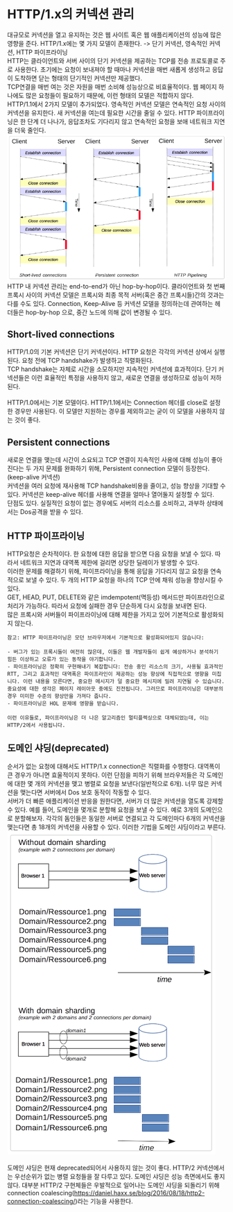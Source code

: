 # HTTP/1.x의 커넥션 관리
대규모로 커넥션을 열고 유지하는 것은 웹 사이트 혹은 웹 애플리케이션의 성능에 많은 영향을 준다. HTTP/1.x에는 몇 가지 모델이 존재한다. -> 단기 커넥션, 영속적인 커넥션, HTTP 파이프라이닝</br>
HTTP는 클라이언트와 서버 사이의 단기 커넥션을 제공하는 TCP를 전송 프로토콜로 주로 사용한다. 초기에는 요청이 보내져야 할 때마나 커넥션을 매번 새롭게 생성하고 응답이 도착하면 닫는 형태의 단기적인 커넥션만 제공했다.</br>
TCP연결을 매번 여는 것은 자원을 매번 소비해 성능상으로 비효율적이다. 웹 페이지 하나에도 많은 요청들이 필요하기 때문에, 이런 형태의 모델은 적합하지 않다.</br>
HTTP/1.1에서 2가지 모델이 추가되었다. 영속적인 커넥션 모델은 연속적인 요청 사이의 커넥션을 유지한다. 새 커넥션을 여는데 필요한 시간을 줄일 수 있다. HTTP 파이프라이닝은 한 단계 더 나나가, 응답조차도 기다리지 않고 연속적인 요청을 보애 네트워크 지연을 더욱 줄인다.
![Alt text](images/image9.png)</br>
HTTP 내 커넥션 관리는 end-to-end가 아닌 hop-by-hop이다. 클라이언트와 첫 번째 프록시 사이의 커넥션 모델은 프록시와 최종 목적 서버(혹은 중간 프록시들)간의 것과는 다를 수도 있다. Connection, Keep-Alive 등 커넥션 모델을 정의하는데 관여하는 헤더들은 hop-by-hop 으로, 중간 노드에 의해 값이 변경될 수 있다. </br>

## Short-lived connections
HTTP/1.0의 기본 커넥션은 단기 커넥션이다. HTTP 요청은 각각의 커넥션 상에서 실행된다. 요청 전에 TCP handshake가 발생하고 직렬화된다.</br>
TCP handshake는 자체로 시간을 소모하지만 지속적인 커넥션에 효과적이다. 단기 커넥션들은 이런 효율적인 특정을 사용하지 않고, 새로운 연결을 생성하므로 성능이 저하 된다. </br></br>
HTTP/1.0에서는 기본 모델이다. HTTP/1.1에서는 Connection 헤더를 close로 설정한 경우만 사용된다. 이 모델만 지원하는 경우를 제외하고는 굳이 이 모델을 사용하지 않는 것이 좋다.

## Persistent connections
새로운 연결을 맺는데 시간이 소요되고 TCP 연결이 지속적인 사용에 대해 성능이 좋아진다는 두 가지 문제를 완화하기 위해, Persistent connection 모델이 등장한다. (keep-alive 커넥션) </br>
커넥션을 여러 요청에 재사용해 TCP handshake비용을 줄이고, 성능 향상을 기대할 수 있다. 커넥션은 keep-alive 헤더를 사용해 연결을 얼마나 열어둘지 설정할 수 있다. </br>
단점도 있다. 실질적인 요청이 없는 경우에도 서버의 리소스를 소비하고, 과부하 상태에서는 Dos공격을 받을 수 있다.

## HTTP 파이프라이닝
HTTP요청은 순차적이다. 한 요청에 대한 응답을 받으면 다음 요청을 보낼 수 있다. 따라서 네트워크 지연과 대역폭 제한에 걸리면 상당한 딜레이가 발생할 수 있다. </br>
이러한 문제를 해결하기 위해, 파이프라이닝을 통해 응답을 기다리지 않고 요청을 연속적으로 보낼 수 있다. 두 개의 HTTP 요청을 하나의 TCP 안에 채워 성능을 향상시킬 수 있다. </br>
GET, HEAD, PUT, DELETE와 같은 imdempotent(멱등성) 메서드만 파이프라인으로 처리가 가능하다. 따라서 요청에 실패한 경우 단순하게 다시 요청을 보내면 된다. </br>
많은 프록시와 서버들이 파이프라이닝에 대해 제한을 가지고 있어 기본적으로 활성화되지 않는다.
```
참고: HTTP 파이프라이닝은 모던 브라우저에서 기본적으로 활성화되어있지 않습니다:

- 버그가 있는 프록시들이 여전히 많은데, 이들은 웹 개발자들이 쉽게 예상하거나 분석하기 힘든 이상하고 오류가 있는 동작을 야기합니다.
- 파이프라이닝은 정확히 구현해내기 복잡합니다: 전송 중인 리소스의 크기, 사용될 효과적인 RTT, 그리고 효과적인 대역폭은 파이프라인이 제공하는 성능 향상에 직접적으로 영향을 미칩니다. 이런 내용을 모른다면, 중요한 메시지가 덜 중요한 메시지에 밀려 지연될 수 있습니다. 중요성에 대한 생각은 페이지 레이아웃 중에도 진전됩니다. 그러므로 파이프라이닝은 대부분의 경우 미미한 수준의 향상만을 가져다 줍니다.
- 파이프라이닝은 HOL 문제에 영향을 받습니다.

이런 이유들로, 파이프라이닝은 더 나은 알고리즘인 멀티플렉싱으로 대체되었는데, 이는 HTTP/2에서 사용됩니다.
```

## 도메인 샤딩(deprecated)
순서가 없는 요청에 대해서도 HTTP/1.x connection은 직렬화를 수행항다. 대역폭이 큰 경우가 아니면 효울적이지 못하다. 이런 단점을 피하기 위해 브라우저들은 각 도메인에 대한 몇 개의 커넥션을 맺고 병렬로 요청을 보낸다(일반적으로 6개). 너무 많은 커넥션을 맺는다면 서버에서 Dos 보호 동작이 작동할 수 있다. </br>
서버가 더 빠른 애플리케이션 반응을 원한다면, 서버가 더 많은 커넥션을 열도록 강제할 수 있다. 예를 들어, 도메인을 몇개로 분할해 요청을 보낼 수 있다. 예로 3개의 도메인으로 분할해보자. 각각의 돔인들은 동일한 서버로 연결되고 각 도메인마다 6개의 커넥션을 맺는다면 총 18개의 커넥션을 사용할 수 있다. 이러한 기법을 도메인 샤딩이라고 부른다.</br>
![Alt text](images/image10.png)</br></br>
도메인 샤딩은 현재 deprecated되어서 사용하지 않는 것이 좋다. HTTP/2 커넥션에서는 우선순위가 없는 병렬 요청들을 잘 다루고 있다. 도메인 샤딩은 성능 측면에서도 좋지 않다. 대부분 HTTP/2 구현체들은 우발적으로 일어나는 도메인 샤딩을 되돌리기 위해 connection coalescing(https://daniel.haxx.se/blog/2016/08/18/http2-connection-coalescing/)라는 기능을 사용한다.
